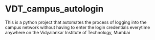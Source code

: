 # VDT_campus_autologin
This is a python project that automates the process of logging into the campus network without having to enter the login credentials everytime anywhere on the Vidyalankar Institute of Technology, Mumbai
